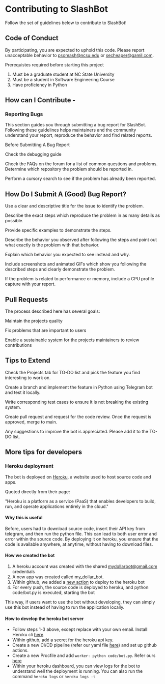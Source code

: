 # Contributing to SlashBot

Follow the set of guidelines below to contribute to SlashBot!

## Code of Conduct

By participating, you are expected to uphold this code. Please report unacceptable behavior to psomash@ncsu.edu or secheaper@gamil.com.

Prerequistes required before starting this project

1. Must be a graduate student at NC State University
2. Must be a student in Software Engineering Course
3. Have proficiency in Python

## How can I Contribute -
 
### Reporting Bugs

This section guides you through submitting a bug report for SlashBot.
Following these guidelines helps maintainers and the community understand your report, reproduce the behavior and find related reports.

Before Submitting A Bug Report

Check the debugging guide

Check the FAQs on the forum for a list of common questions and problems.
Determine which repository the problem should be reported in.

Perform a cursory search to see if the problem has already been reported.

## How Do I Submit A (Good) Bug Report?

Use a clear and descriptive title for the issue to identify the problem.

Describe the exact steps which reproduce the problem in as many details as possible.

Provide specific examples to demonstrate the steps.

Describe the behavior you observed after following the steps and point out what exactly is the problem with that behavior.

Explain which behavior you expected to see instead and why.

Include screenshots and animated GIFs which show you following the described steps and clearly demonstrate the problem.

If the problem is related to performance or memory, include a CPU profile capture with your report.

## Pull Requests

The process described here has several goals:

Maintain the projects quality

Fix problems that are important to users

Enable a sustainable system for the projects maintainers to review contributions

## Tips to Extend

Check the Projects tab for TO-DO list and pick the feature you find interesting to work on.

Create a branch and implement the feature in Python using Telegram bot and test it locally.

Write corresponding test cases to ensure it is not breaking the existing system.

Create pull request and request for the code review. Once the request is approved, merge to main.

Any suggestions to improve the bot is appreciated. Please add it to the TO-DO list.

## More tips for developers
### Heroku deployment
The bot is deployed on [Heroku](https://www.heroku.com/), a website used to host source code and apps.

Quoted directly from their page:

"Heroku is a platform as a service (PaaS) that enables developers to build, run, and operate applications entirely in the cloud."


#### Why this is useful

Before, users had to download source code, insert their API key from telegram, and then run the python file. 
This can lead to both user error and error within the source code. By deploying it on heroku, you ensure that
the code is available anywhere, at anytime, without having to download files.


#### How we created the bot

1. A heroku account was created with the shared mydollarbot@gmail.com credentials
2. A new app was created called my_dollar_bot. 
3. Within github, we added a [new action](.github/workflows/deploy.yml) to deploy to the heroku bot
4. For every push, the source code is deployed to heroku, and python code/bot.py is executed, starting the bot

This way, if users want to use the bot without developing, they can simply use this bot instead of having to run the
application locally.

#### How to develop the heroku bot server

- Follow steps 1-3 above, except replace with your own email. Install Heroku cli [here](https://devcenter.heroku.com/articles/heroku-cli#download-and-install).
- Within github, add a secret for the heroku api key.
- Create a new CI/CD pipeline (refer our yaml file [here](.github/workflows/deploy.yml)) and set up github actions.
- Create a new Procfile and add `worker: python code/bot.py`. Refer ours [here](https://github.com/mtkumar123/MyDollarBot/blob/main/Procfile)
- Within your heroku dashboard, you can view logs for the bot to understand well the deployment is running. You can also run the command `heroku logs` or `heroku logs -t`

